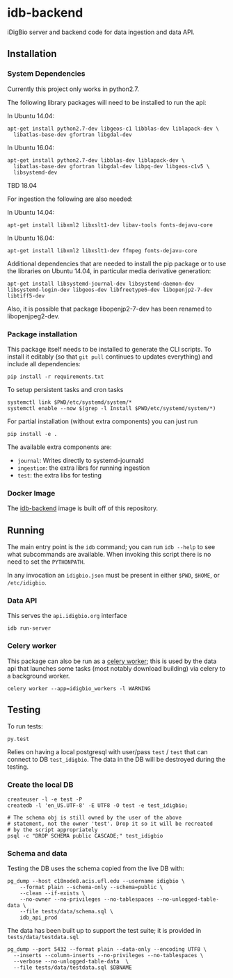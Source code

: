 # idb-backend

iDigBio server and backend code for data ingestion and data API.

## Installation

### System Dependencies

Currently this project only works in python2.7.

The following library packages will need to be installed to run the api:

In Ubuntu 14.04:

    apt-get install python2.7-dev libgeos-c1 libblas-dev liblapack-dev \
      libatlas-base-dev gfortran libgdal-dev

In Ubuntu 16.04:

    apt-get install python2.7-dev libblas-dev liblapack-dev \
      libatlas-base-dev gfortran libgdal-dev libpq-dev libgeos-c1v5 \
      libsystemd-dev

TBD 18.04

For ingestion the following are also needed:

In Ubuntu 14.04:

    apt-get install libxml2 libxslt1-dev libav-tools fonts-dejavu-core

In Ubuntu 16.04:

    apt-get install libxml2 libxslt1-dev ffmpeg fonts-dejavu-core


Additional dependencies that are needed to install the pip package or to use the libraries on Ubuntu 14.04, in particular media derivative generation:

    apt-get install libsystemd-journal-dev libsystemd-daemon-dev libsystemd-login-dev libgeos-dev libfreetype6-dev libopenjp2-7-dev libtiff5-dev


Also, it is possible that package libopenjp2-7-dev has been renamed to libopenjpeg2-dev.


### Package installation

This package itself needs to be installed to generate the CLI
scripts. To install it editably (so that `git pull` continues to
updates everything) and include all dependencies:

    pip install -r requirements.txt

To setup persistent tasks and cron tasks

    systemctl link $PWD/etc/systemd/system/*
    systemctl enable --now $(grep -l Install $PWD/etc/systemd/system/*)


For partial installation (without extra components) you can just run

    pip install -e .

The available extra components are:

 * `journal`: Writes directly to systemd-journald
 * `ingestion`:  the extra librs for running ingestion
 * `test`: the extra libs for testing


### Docker Image

The [idb-backend](https://hub.docker.com/r/idigbio/idb-backend/) image
is built off of this repository.


## Running

The main entry point is the `idb` command; you can run `idb --help` to
see what subcommands are available. When invoking this script there is
no need to set the `PYTHONPATH`.

In any invocation an `idigbio.json` must be present in either `$PWD`,
`$HOME`, or `/etc/idigbio`.

### Data API

This serves the `api.idigbio.org` interface

    idb run-server

### Celery worker

This package can also be run as a [celery worker]; this is used by the
data api that launches some tasks (most notably download building) via
celery to a background worker.

    celery worker --app=idigbio_workers -l WARNING

[celery worker]: http://docs.celeryproject.org/en/latest/userguide/workers.html

## Testing

To run tests:

    py.test


Relies on having a local postgresql with user/pass `test` / `test`
that can connect to DB `test_idigbio`. The data in the DB will be
destroyed during the testing.

### Create the local DB

    createuser -l -e test -P
    createdb -l 'en_US.UTF-8' -E UTF8 -O test -e test_idigbio;

    # The schema obj is still owned by the user of the above
    # statement, not the owner 'test'. Drop it so it will be recreated
    # by the script appropriately
    psql -c "DROP SCHEMA public CASCADE;" test_idigbio


### Schema and data

Testing the DB uses the schema copied from the live DB with:

    pg_dump --host c18node8.acis.ufl.edu --username idigbio \
        --format plain --schema-only --schema=public \
        --clean --if-exists \
        --no-owner --no-privileges --no-tablespaces --no-unlogged-table-data \
        --file tests/data/schema.sql \
        idb_api_prod


The data has been built up to support the test suite; it is provided
in `tests/data/testdata.sql`

    pg_dump --port 5432 --format plain --data-only --encoding UTF8 \
      --inserts --column-inserts --no-privileges --no-tablespaces \
      --verbose --no-unlogged-table-data  \
      --file tests/data/testdata.sql $DBNAME
